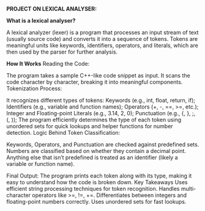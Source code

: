 **PROJECT ON LEXICAL ANALYSER:**

**What is a lexical analyser?**

A lexical analyzer (lexer) is a program that processes an input stream of text (usually source code) and converts it into a sequence of tokens. Tokens are meaningful units like keywords, identifiers, operators, and literals, which are then used by the parser for further analysis.

**How It Works**
Reading the Code:

The program takes a sample C++-like code snippet as input.
It scans the code character by character, breaking it into meaningful components.
Tokenization Process:

It recognizes different types of tokens:
Keywords (e.g., int, float, return, if); 
Identifiers (e.g., variable and function names); 
Operators (+, -, ==, >=, etc.); 
Integer and Floating-point Literals (e.g., 3.14, 2, 0); 
Punctuation (e.g., {, }, ;, (, )); 
The program efficiently determines the type of each token using unordered sets for quick lookups and helper functions for number detection.
Logic Behind Token Classification:

Keywords, Operators, and Punctuation are checked against predefined sets.
Numbers are classified based on whether they contain a decimal point.
Anything else that isn’t predefined is treated as an identifier (likely a variable or function name).

Final Output:
The program prints each token along with its type, making it easy to understand how the code is broken down.
Key Takeaways
Uses efficient string processing techniques for token recognition.
Handles multi-character operators like >=, !=, +=.
Differentiates between integers and floating-point numbers correctly.
Uses unordered sets for fast lookups.

